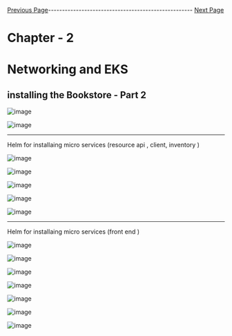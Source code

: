 


[Previous Page](https://github.com/EtricKombat/Course_Practical_Guide_EKS/blob/master/_docs/ch2/installing_the_bookstore_p1.md)---------------------------------------------------- [Next Page](https://github.com/EtricKombat/Course_Practical_Guide_EKS/blob/master/_docs/ch2/CNI_and_eks_integration_with_VPC.md)



# Chapter - 2 
# Networking and EKS

## installing the Bookstore - Part 2


![image](https://user-images.githubusercontent.com/33585301/119611334-2c7fd600-be18-11eb-9932-283b93fc0977.png)



![image](https://user-images.githubusercontent.com/33585301/119611519-68b33680-be18-11eb-8be8-01ed382310c5.png)

___________

Helm for installaing micro services  (resource api , client, inventory )

![image](https://user-images.githubusercontent.com/33585301/119611531-71a40800-be18-11eb-9aef-249b9ea025b5.png)

![image](https://user-images.githubusercontent.com/33585301/119611629-94362100-be18-11eb-84de-73dab6314ac0.png)


![image](https://user-images.githubusercontent.com/33585301/119611905-e70fd880-be18-11eb-9460-70fcee2daeb3.png)

![image](https://user-images.githubusercontent.com/33585301/119611950-f2630400-be18-11eb-9acc-7ad4e0e7d40a.png)

![image](https://user-images.githubusercontent.com/33585301/119611980-f98a1200-be18-11eb-90cf-5f03490b0182.png)


_____________

Helm for installaing micro services  (front end )

![image](https://user-images.githubusercontent.com/33585301/119612277-5259aa80-be19-11eb-953d-e07050a4efbd.png)

![image](https://user-images.githubusercontent.com/33585301/119612296-584f8b80-be19-11eb-8854-11b2414a5859.png)




![image](https://user-images.githubusercontent.com/33585301/119612083-1cb4c180-be19-11eb-9f92-3192e9cdec55.png)


![image](https://user-images.githubusercontent.com/33585301/119612328-61d8f380-be19-11eb-933a-c9f4df9da0d4.png)

![image](https://user-images.githubusercontent.com/33585301/119612370-70270f80-be19-11eb-958f-ab86f9923282.png)


![image](https://user-images.githubusercontent.com/33585301/119612514-9a78cd00-be19-11eb-99f8-b103d4990593.png)


![image](https://user-images.githubusercontent.com/33585301/119612540-a49acb80-be19-11eb-84aa-dc3be6efc45e.png)


